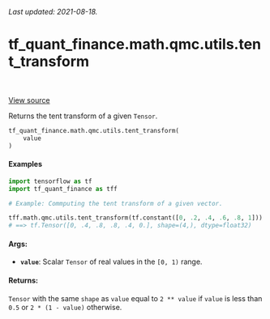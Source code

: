 <!--
This file is generated by a tool. Do not edit directly.
For open-source contributions the docs will be updated automatically.
-->

*Last updated: 2021-08-18.*

<div itemscope itemtype="http://developers.google.com/ReferenceObject">
<meta itemprop="name" content="tf_quant_finance.math.qmc.utils.tent_transform" />
<meta itemprop="path" content="Stable" />
</div>

# tf_quant_finance.math.qmc.utils.tent_transform

<!-- Insert buttons and diff -->

<table class="tfo-notebook-buttons tfo-api" align="left">
</table>

<a target="_blank" href="https://github.com/google/tf-quant-finance/blob/master/tf_quant_finance/math/qmc/utils.py">View source</a>



Returns the tent transform of a given `Tensor`.

```python
tf_quant_finance.math.qmc.utils.tent_transform(
    value
)
```



<!-- Placeholder for "Used in" -->

#### Examples

```python
import tensorflow as tf
import tf_quant_finance as tff

# Example: Commputing the tent transform of a given vector.

tff.math.qmc.utils.tent_transform(tf.constant([0, .2, .4, .6, .8, 1]))
# ==> tf.Tensor([0, .4, .8, .8, .4, 0.], shape=(4,), dtype=float32)
```

#### Args:


* <b>`value`</b>: Scalar `Tensor` of real values in the `[0, 1)` range.


#### Returns:

`Tensor` with the same `shape` as `value` equal to `2 ** value` if `value`
is less than `0.5` or `2 * (1 - value)` otherwise.
